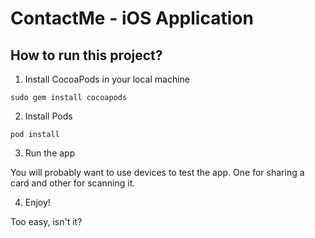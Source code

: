 # ContactMe - iOS Application

## How to run this project?

1. Install CocoaPods in your local machine

`sudo gem install cocoapods`

2. Install Pods

`pod install`

3. Run the app

You will probably want to use devices to test the app. One for sharing a card and other for scanning it.

4. Enjoy!

Too easy, isn't it?


